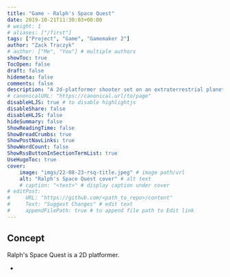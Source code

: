 ```yaml
---
title: "Game - Ralph's Space Quest"
date: 2019-10-21T11:30:03+00:00
# weight: 1
# aliases: ["/first"]
tags: ["Project", "Game", "Gamemaker 2"]
author: "Zack Traczyk"
# author: ["Me", "You"] # multiple authors
showToc: true
TocOpen: false
draft: false
hidemeta: false
comments: false
description: "A 2d-platformer shooter set on an extraterrestrial planet."
# canonicalURL: "https://canonical.url/to/page"
disableHLJS: true # to disable highlightjs
disableShare: false
disableHLJS: false
hideSummary: false
ShowReadingTime: false
ShowBreadCrumbs: true
ShowPostNavLinks: true
ShowWordCount: false
ShowRssButtonInSectionTermList: true
UseHugoToc: true
cover:
    image: "imgs/22-08-23-rsq-title.jpeg" # image path/url
    alt: "Ralph's Space Quest cover" # alt text
    # caption: "<text>" # display caption under cover
# editPost:
#     URL: "https://github.com/<path_to_repo>/content"
#     Text: "Suggest Changes" # edit text
#     appendFilePath: true # to append file path to Edit link
---
```


## Concept

Ralph's Space Quest is a 2D platformer.

-

